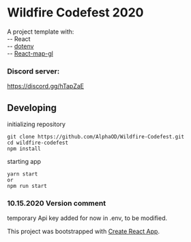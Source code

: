 # Wildfire Codefest 2020

A project template with:    
-- React   
-- [dotenv](https://github.com/motdotla/dotenv)   
-- [React-map-gl](http://visgl.github.io/react-map-gl/)   

### Discord server:
https://discord.gg/hTapZaE   

## Developing
initializing repository
```
git clone https://github.com/AlphaOD/Wildfire-Codefest.git
cd wildfire-codefest
npm install
```
starting app
```
yarn start
or 
npm run start
```

### 10.15.2020 Version comment
temporary Api key added for now in .env, to be modified.


This project was bootstrapped with [Create React App](https://github.com/facebook/create-react-app).
